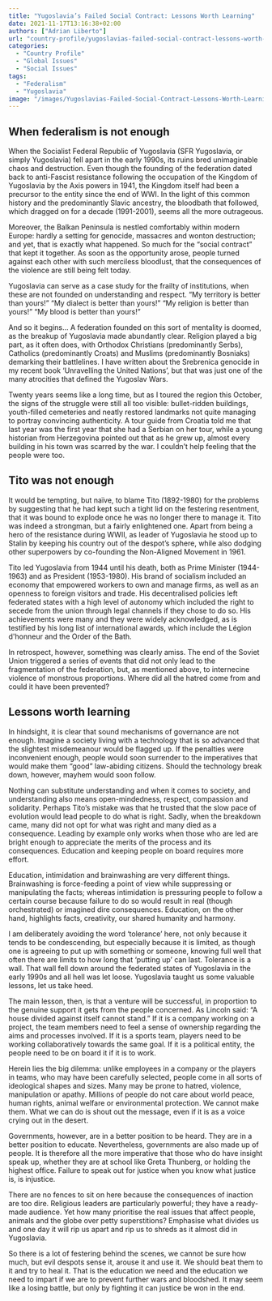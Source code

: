 ```yaml
---
title: "Yugoslavia’s Failed Social Contract: Lessons Worth Learning"
date: 2021-11-17T13:16:38+02:00
authors: ["Adrian Liberto"]
url: "country-profile/yugoslavias-failed-social-contract-lessons-worth-learning"
categories: 
  - "Country Profile"
  - "Global Issues"
  - "Social Issues"
tags: 
  - "Federalism"
  - "Yugoslavia"
image: "/images/Yugoslavias-Failed-Social-Contract-Lessons-Worth-Learning-.jpg"
---
```


## **When federalism is not enough**

When the Socialist Federal Republic of Yugoslavia (SFR Yugoslavia, or simply Yugoslavia) fell apart in the early 1990s, its ruins bred unimaginable chaos and destruction. Even though the founding of the federation dated back to anti-Fascist resistance following the occupation of the Kingdom of Yugoslavia by the Axis powers in 1941, the Kingdom itself had been a precursor to the entity since the end of WWI. In the light of this common history and the predominantly Slavic ancestry, the bloodbath that followed, which dragged on for a decade (1991-2001), seems all the more outrageous.

Moreover, the Balkan Peninsula is nestled comfortably within modern Europe: hardly a setting for genocide, massacres and wonton destruction; and yet, that is exactly what happened. So much for the “social contract” that kept it together. As soon as the opportunity arose, people turned against each other with such merciless bloodlust, that the consequences of the violence are still being felt today.

Yugoslavia can serve as a case study for the frailty of institutions, when these are not founded on understanding and respect. “My territory is better than yours!” “My dialect is better than yours!” “My religion is better than yours!” “My blood is better than yours!”

And so it begins... A federation founded on this sort of mentality is doomed, as the breakup of Yugoslavia made abundantly clear. Religion played a big part, as it often does, with Orthodox Christians (predominantly Serbs), Catholics (predominantly Croats) and Muslims (predominantly Bosniaks) demarking their battlelines. I have written about the Srebrenica genocide in my recent book ‘Unravelling the United Nations’, but that was just one of the many atrocities that defined the Yugoslav Wars. 

Twenty years seems like a long time, but as I toured the region this October, the signs of the struggle were still all too visible: bullet-ridden buildings, youth-filled cemeteries and neatly restored landmarks not quite managing to portray convincing authenticity. A tour guide from Croatia told me that last year was the first year that she had a Serbian on her tour, while a young historian from Herzegovina pointed out that as he grew up, almost every building in his town was scarred by the war. I couldn’t help feeling that the people were too.   

## **Tito was not enough**

It would be tempting, but naïve, to blame Tito (1892-1980) for the problems by suggesting that he had kept such a tight lid on the festering resentment, that it was bound to explode once he was no longer there to manage it. Tito was indeed a strongman, but a fairly enlightened one. Apart from being a hero of the resistance during WWII, as leader of Yugoslavia he stood up to Stalin by keeping his country out of the despot’s sphere, while also dodging other superpowers by co-founding the Non-Aligned Movement in 1961. 

Tito led Yugoslavia from 1944 until his death, both as Prime Minister (1944-1963) and as President (1953-1980). His brand of socialism included an economy that empowered workers to own and manage firms, as well as an openness to foreign visitors and trade. His decentralised policies left federated states with a high level of autonomy which included the right to secede from the union through legal channels if they chose to do so. His achievements were many and they were widely acknowledged, as is testified by his long list of international awards, which include the Légion d'honneur and the Order of the Bath.

In retrospect, however, something was clearly amiss. The end of the Soviet Union triggered a series of events that did not only lead to the fragmentation of the federation, but, as mentioned above, to internecine violence of monstrous proportions. Where did all the hatred come from and could it have been prevented?

## **Lessons worth learning**

In hindsight, it is clear that sound mechanisms of governance are not enough. Imagine a society living with a technology that is so advanced that the slightest misdemeanour would be flagged up. If the penalties were inconvenient enough, people would soon surrender to the imperatives that would make them “good” law-abiding citizens. Should the technology break down, however, mayhem would soon follow.

Nothing can substitute understanding and when it comes to society, and understanding also means open-mindedness, respect, compassion and solidarity. Perhaps Tito’s mistake was that he trusted that the slow pace of evolution would lead people to do what is right. Sadly, when the breakdown came, many did not opt for what was right and many died as a consequence. Leading by example only works when those who are led are bright enough to appreciate the merits of the process and its consequences. Education and keeping people on board requires more effort.

Education, intimidation and brainwashing are very different things. Brainwashing is force-feeding a point of view while suppressing or manipulating the facts; whereas intimidation is pressuring people to follow a certain course because failure to do so would result in real (though orchestrated) or imagined dire consequences. Education, on the other hand, highlights facts, creativity, our shared humanity and harmony.

I am deliberately avoiding the word ‘tolerance’ here, not only because it tends to be condescending, but especially because it is limited, as though one is agreeing to put up with something or someone, knowing full well that often there are limits to how long that ‘putting up’ can last. Tolerance is a wall. That wall fell down around the federated states of Yugoslavia in the early 1990s and all hell was let loose. Yugoslavia taught us some valuable lessons, let us take heed.

The main lesson, then, is that a venture will be successful, in proportion to the genuine support it gets from the people concerned. As Lincoln said: “A house divided against itself cannot stand.” If it is a company working on a project, the team members need to feel a sense of ownership regarding the aims and processes involved. If it is a sports team, players need to be working collaboratively towards the same goal. If it is a political entity, the people need to be on board it if it is to work.

Herein lies the big dilemma: unlike employees in a company or the players in teams, who may have been carefully selected, people come in all sorts of ideological shapes and sizes. Many may be prone to hatred, violence, manipulation or apathy. Millions of people do not care about world peace, human rights, animal welfare or environmental protection. We cannot make them. What we can do is shout out the message, even if it is as a voice crying out in the desert.

Governments, however, are in a better position to be heard. They are in a better position to educate. Nevertheless, governments are also made up of people. It is therefore all the more imperative that those who do have insight speak up, whether they are at school like Greta Thunberg, or holding the highest office. Failure to speak out for justice when you know what justice is, is injustice.

There are no fences to sit on here because the consequences of inaction are too dire. Religious leaders are particularly powerful; they have a ready-made audience. Yet how many prioritise the real issues that affect people, animals and the globe over petty superstitions? Emphasise what divides us and one day it will rip us apart and rip us to shreds as it almost did in Yugoslavia.

So there is a lot of festering behind the scenes, we cannot be sure how much, but evil despots sense it, arouse it and use it. We should beat them to it and try to heal it. That is the education we need and the education we need to impart if we are to prevent further wars and bloodshed. It may seem like a losing battle, but only by fighting it can justice be won in the end.
